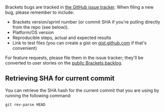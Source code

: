 Brackets bugs are tracked in [the GitHub issue tracker](https://github.com/adobe/brackets/issues). 
When filing a new bug, please remember to include:

* Brackets version/sprint number (or commit SHA if you're pulling directly from the repo (see below)).
* Platform/OS version
* Reproducible steps, actual and expected results
* Link to test files (you can create a gist on [gist.github.com](https://gist.github.com/) 
if that's convenient)

For feature requests, please file them in the issue tracker; they'll be converted
to user stories on the [public Brackets backlog](https://trello.com/board/brackets/4f90a6d98f77505d7940ce88).

## Retrieving SHA for current commit

You can retrieve the SHA hash for the current commit that you are using by running the following command:

    git rev-parse HEAD